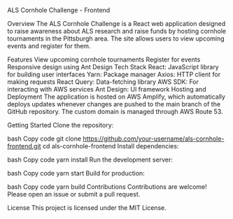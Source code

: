 ALS Cornhole Challenge - Frontend

Overview
The ALS Cornhole Challenge is a React web application designed to raise awareness about ALS research and raise funds by hosting cornhole tournaments in the Pittsburgh area. The site allows users to view upcoming events and register for them.

Features
View upcoming cornhole tournaments
Register for events
Responsive design using Ant Design
Tech Stack
React: JavaScript library for building user interfaces
Yarn: Package manager
Axios: HTTP client for making requests
React Query: Data-fetching library
AWS SDK: For interacting with AWS services
Ant Design: UI framework
Hosting and Deployment
The application is hosted on AWS Amplify, which automatically deploys updates whenever changes are pushed to the main branch of the GitHub repository. The custom domain is managed through AWS Route 53.

Getting Started
Clone the repository:

bash
Copy code
git clone https://github.com/your-username/als-cornhole-frontend.git
cd als-cornhole-frontend
Install dependencies:

bash
Copy code
yarn install
Run the development server:

bash
Copy code
yarn start
Build for production:

bash
Copy code
yarn build
Contributions
Contributions are welcome! Please open an issue or submit a pull request.

License
This project is licensed under the MIT License.
